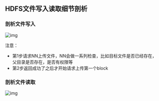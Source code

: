 ## HDFS文件写入读取细节剖析

### 剖析文件写入

![img](https://github.com/fancychuan/bigdata-learn/tree/master/hadoop/img/HDFS的写数据流程.png?raw=true)

注意：
- 第1步请求NN上传文件，NN会做一系列检查，比如目标文件是否已经存在，父目录是否存在，是否有权限等
- 第2步返回成功了之后才开始请求上传第一个block

### 剖析文件读取

![img](https://github.com/fancychuan/bigdata-learn/tree/master/hadoop/img/HDFS的读数据流程.png?raw=true)